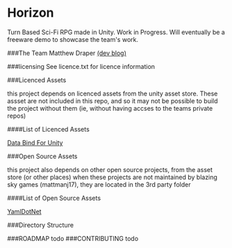 # Horizon
Turn Based Sci-Fi RPG made in Unity. Work in Progress.
Will eventually be a freeware demo to showcase the team's work.

###The Team
Matthew Draper [(dev blog)](https://blazingskygamesdev.wordpress.com/)

###licensing
See licence.txt for licence information

###Licenced Assets

this project depends on licenced assets from the unity asset store. 
These assset are not included in this repo, and so it may not be possible to build the project without them
(ie, without having accses to the teams private repos)

####List of Licenced Assets

[Data Bind For Unity](https://www.assetstore.unity3d.com/en/#!/content/28301)

###Open Source Assets

this project also depends on other open source projects, from the asset store (or other places)
when these projects are not maintained by blazing sky games (mattmanj17), they are located in the 3rd party folder

####List of Open Source Assets

[YamlDotNet](https://github.com/aaubry/YamlDotNet)

###Directory Structure



###ROADMAP
todo
###CONTRIBUTING
todo
